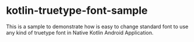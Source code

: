 # kotlin-truetype-font-sample
This is a sample to demonstrate how is easy to change standard font to use any kind of truetype font in Native Kotlin Android Application.
